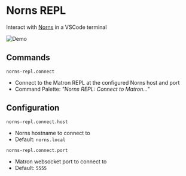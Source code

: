 # Norns REPL

Interact with [Norns](https://monome.org/norns/) in a VSCode terminal

![Demo](https://github.com/midouest/norns-repl/blob/master/images/demo.gif?raw=true)

## Commands

`norns-repl.connect`

-   Connect to the Matron REPL at the configured Norns host and port
-   Command Palette: _"Norns REPL: Connect to Matron..."_

## Configuration

`norns-repl.connect.host`

-   Norns hostname to connect to
-   Default: `norns.local`

`norns-repl.connect.port`

-   Matron websocket port to connect to
-   Default: `5555`
